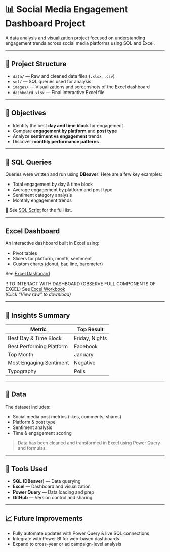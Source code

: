 # 📊 Social Media Engagement Dashboard Project

A data analysis and visualization project focused on understanding engagement trends across social media platforms using SQL and Excel.

---

## 📁 Project Structure

- `data/` — Raw and cleaned data files (`.xlsx`, `.csv`)
- `sql/` — SQL queries used for analysis
- `images/` — Visualizations and screenshots of the Excel dashboard
- `dashboard.xlsx` — Final interactive Excel file

---

## 📌 Objectives

- Identify the best **day and time block** for engagement  
- Compare **engagement by platform** and **post type**  
- Analyze **sentiment vs engagement** trends  
- Discover **monthly performance patterns**

---

## 🧮 SQL Queries

Queries were written and run using **DBeaver**. Here are a few key examples:

- Total engagement by day & time block  
- Average engagement by platform and post type  
- Sentiment category analysis  
- Monthly engagement trends  

📄 See [SQL Script](Script.sql) for the full list.

---

##  Excel Dashboard

An interactive dashboard built in Excel using:
- Pivot tables  
- Slicers for platform, month, sentiment  
- Custom charts (donut, bar, line, barometer)

See [Excel Dashboard](Dashboard_Screenshot.jpg) 

‼️ TO INTERACT WITH DASHBOARD (OBSERVE FULL COMPONENTS OF EXCEL) 
See [Excel Workbook](Social%20Media%20Engagement.xlsx)  
*(Click “View raw” to download)*



---

## 🔗 Insights Summary

| Metric                     | Top Result        |
|---------------------------|-------------------|
| Best Day & Time Block     | Friday, Nights    |
| Best Performing Platform  | Facebook          |
| Top Month                 | January           |
| Most Engaging Sentiment   | Negative          |
| Typography                | Polls             |

---

## 📂 Data

The dataset includes:
- Social media post metrics (likes, comments, shares)
- Platform & post type
- Sentiment analysis
- Time & engagement scoring

> Data has been cleaned and transformed in Excel using Power Query and formulas.

---

## 🚀 Tools Used

- **SQL (DBeaver)** — Data querying  
- **Excel** — Dashboard and visualization  
- **Power Query** — Data loading and prep  
- **GitHub** — Version control and sharing

---

## 📈 Future Improvements

- Fully automate updates with Power Query & live SQL connections  
- Integrate with Power BI for web-based dashboards  
- Expand to cross-year or ad campaign-level analysis


